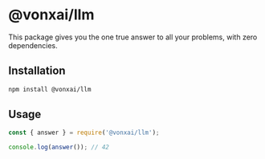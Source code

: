 # @vonxai/llm

This package gives you the one true answer to all your problems, with zero dependencies.

## Installation

```bash
npm install @vonxai/llm
```

## Usage

```javascript
const { answer } = require('@vonxai/llm');

console.log(answer()); // 42
```